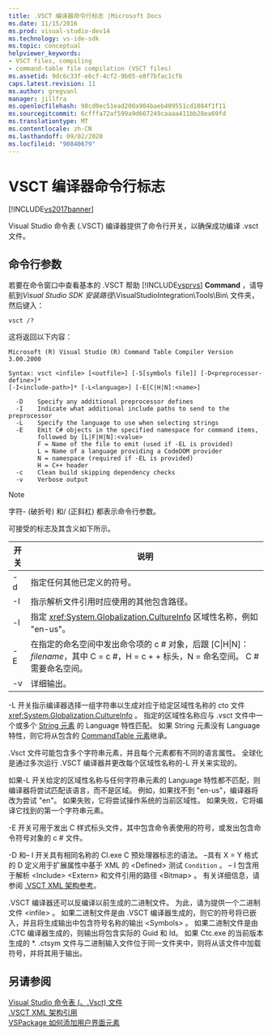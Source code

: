 ```yaml
---
title: .VSCT 编译器命令行标志 |Microsoft Docs
ms.date: 11/15/2016
ms.prod: visual-studio-dev14
ms.technology: vs-ide-sdk
ms.topic: conceptual
helpviewer_keywords:
- VSCT files, compiling
- command-table file compilation (VSCT files)
ms.assetid: 9dc6c33f-e6cf-4cf2-9b05-e8f7bfac1cfb
caps.latest.revision: 11
ms.author: gregvanl
manager: jillfra
ms.openlocfilehash: 98cd0ec51ead200a904baeb409551cd1084f1f11
ms.sourcegitcommit: 6cfffa72af599a9d667249caaaa411bb28ea69fd
ms.translationtype: MT
ms.contentlocale: zh-CN
ms.lasthandoff: 09/02/2020
ms.locfileid: "90840679"
---
```

# <a name="vsct-compiler-command-line-flags"></a>VSCT 编译器命令行标志
[!INCLUDE[vs2017banner](../../includes/vs2017banner.md)]

Visual Studio 命令表 (.VSCT) 编译器提供了命令行开关，以确保成功编译 .vsct 文件。  
  
## <a name="command-line-parameters"></a>命令行参数  
 若要在命令窗口中查看基本的 .VSCT 帮助 [!INCLUDE[vsprvs](../../includes/vsprvs-md.md)] **Command** ，请导航到*Visual Studio SDK 安装路径*\VisualStudioIntegration\Tools\Bin\ 文件夹，然后键入：  
  
```  
vsct /?  
```  
  
 这将返回以下内容：  
  
```  
Microsoft (R) Visual Studio (R) Command Table Compiler Version 3.00.2000  
  
Syntax: vsct <infile> [<outfile>] [-S[symbols file]] [-D<preprocessor-define>]*  
[-I<include-path>]* [-L<language>] [-E[C|H|N]:<name>]  
  
  -D    Specify any additional preprocessor defines  
  -I    Indicate what additional include paths to send to the preprocessor  
  -L    Specify the language to use when selecting strings  
  -E    Emit C# objects in the specified namespace for command items,  
        followed by [L|F|H|N]:<value>  
        F = Name of the file to emit (used if -EL is provided)  
        L = Name of a language providing a CodeDOM provider  
        N = namespace (required if -EL is provided)  
        H = C++ header  
  -c    Clean build skipping dependency checks  
  -v    Verbose output  
```  
  
> [!NOTE]
> 字符- (破折号) 和/ (正斜杠) 都表示命令行参数。  
  
 可接受的标志及其含义如下所示。  
  
|开关|说明|  
|------------|-----------------|  
|-d|指定任何其他已定义的符号。|  
|-I|指示解析文件引用时应使用的其他包含路径。|  
|-l|指定 <xref:System.Globalization.CultureInfo> 区域性名称，例如 "en-us"。|  
|-E|在指定的命名空间中发出命令项的 c # 对象，后跟 [C&#124;H&#124;N]：*filename*，其中 C = c #，H = c + + 标头，N = 命名空间。 C # 需要命名空间。|  
|-v|详细输出。|  
  
 -L 开关指示编译器选择一组字符串以生成对应于给定区域性名称的 cto 文件 <xref:System.Globalization.CultureInfo> 。 指定的区域性名称应与 .vsct 文件中一个或多个 [String 元素](../../extensibility/strings-element.md) 的 Language 特性匹配。 如果 String 元素没有 Language 特性，则它将从包含的 [CommandTable 元素](../../extensibility/commandtable-element.md)继承。  
  
 .Vsct 文件可能包含多个字符串元素，并且每个元素都有不同的语言属性。 全球化是通过多次运行 .VSCT 编译器并更改每个区域性名称的-L 开关来实现的。  
  
 如果-L 开关给定的区域性名称与任何字符串元素的 Language 特性都不匹配，则编译器将尝试匹配该语言，而不是区域。 例如，如果找不到 "en-us"，编译器将改为尝试 "en"。 如果失败，它将尝试操作系统的当前区域性。 如果失败，它将编译它找到的第一个字符串元素。  
  
 -E 开关可用于发出 C 样式标头文件，其中包含命令表使用的符号，或发出包含命令符号对象的 c # 文件。  
  
 -D 和– I 开关具有相同名称的 Cl.exe C 预处理器标志的语法。 –具有 X = Y 格式的 D 定义用于扩展属性中基于 XML 的 \<Defined> 测试 `Condition` 。 – I 包含用于解析 \<Include> \<Extern> 和文件引用的路径 \<Bitmap> 。 有关详细信息，请参阅 [.VSCT XML 架构参考](../../extensibility/vsct-xml-schema-reference.md)。  
  
 .VSCT 编译器还可以反编译以前生成的二进制文件。 为此，请为提供一个二进制文件 \<infile> 。   如果二进制文件是由 .VSCT 编译器生成的，则它的符号将已嵌入，并且将生成输出中包含符号名称的输出 \<Symbols> 。 如果二进制文件是由 .CTC 编译器生成的，则输出将包含实际的 Guid 和 Id。 如果 Ctc.exe 的当前版本生成的 *. .ctsym 文件与二进制输入文件位于同一文件夹中，则将从该文件中加载符号，并将其用于输出。  
  
## <a name="see-also"></a>另请参阅  
 [Visual Studio 命令表 (。.Vsct) 文件](../../extensibility/internals/visual-studio-command-table-dot-vsct-files.md)   
 [.VSCT XML 架构引用](../../extensibility/vsct-xml-schema-reference.md)   
 [VSPackage 如何添加用户界面元素](../../extensibility/internals/how-vspackages-add-user-interface-elements.md)
